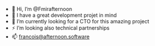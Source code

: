 - 👋 Hi, I’m @Fmirafternoon
- 🌱 I have a great development projet in mind
- 👀 I’m currently looking for a CTO for this amazing project 
- ⚡️ I’m looking also technical partnerships
- 📫 francois@afternoon.software

<!---
Fmirafternoon/Fmirafternoon is a ✨ special ✨ repository because its `README.md` (this file) appears on your GitHub profile.
You can click the Preview link to take a look at your changes.
--->
